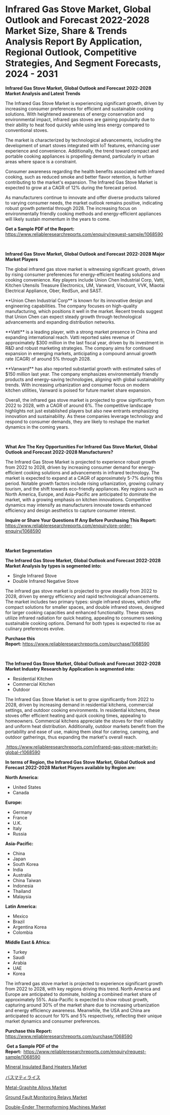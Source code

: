 <p><h1>Infrared Gas Stove Market, Global Outlook and Forecast 2022-2028 Market Size, Share & Trends Analysis Report By Application, Regional Outlook, Competitive Strategies, And Segment Forecasts, 2024 - 2031</h1></p><p><strong>Infrared Gas Stove Market, Global Outlook and Forecast 2022-2028 Market Analysis and Latest Trends</strong></p>
<p><p>The Infrared Gas Stove Market is experiencing significant growth, driven by increasing consumer preferences for efficient and sustainable cooking solutions. With heightened awareness of energy conservation and environmental impact, infrared gas stoves are gaining popularity due to their ability to heat food quickly while using less energy compared to conventional stoves. </p><p>The market is characterized by technological advancements, including the development of smart stoves integrated with IoT features, enhancing user experience and convenience. Additionally, the trend toward compact and portable cooking appliances is propelling demand, particularly in urban areas where space is a constraint. </p><p>Consumer awareness regarding the health benefits associated with infrared cooking, such as reduced smoke and better flavor retention, is further contributing to the market's expansion. The Infrared Gas Stove Market is expected to grow at a CAGR of 12% during the forecast period. </p><p>As manufacturers continue to innovate and offer diverse products tailored to varying consumer needs, the market outlook remains positive, indicating robust growth potential through 2028. The increasing focus on environmentally friendly cooking methods and energy-efficient appliances will likely sustain momentum in the years to come.</p></p>
<p><strong>Get a Sample PDF of the Report:&nbsp;</strong> <a href="https://www.reliableresearchreports.com/enquiry/request-sample/1068590">https://www.reliableresearchreports.com/enquiry/request-sample/1068590</a></p>
<p>&nbsp;</p>
<p><strong>Infrared Gas Stove Market, Global Outlook and Forecast 2022-2028 Major Market Players</strong></p>
<p><p>The global infrared gas stove market is witnessing significant growth, driven by rising consumer preferences for energy-efficient heating solutions and cooking convenience. Key players include Union Chen Industrial Corp, Vatti, Kitchen Utensils Treasure Electronics, UM, Vanward, Viscount, VVK, Miaotai Electrical Appliance, Ober, RedSun, and SAST.</p><p>**Union Chen Industrial Corp** is known for its innovative design and engineering capabilities. The company focuses on high-quality manufacturing, which positions it well in the market. Recent trends suggest that Union Chen can expect steady growth through technological advancements and expanding distribution networks.</p><p>**Vatti** is a leading player, with a strong market presence in China and expanding international reach. Vatti reported sales revenue of approximately $300 million in the last fiscal year, driven by its investment in R&D and robust marketing strategies. The company aims for continued expansion in emerging markets, anticipating a compound annual growth rate (CAGR) of around 5% through 2028.</p><p>**Vanward** has also reported substantial growth with estimated sales of $150 million last year. The company emphasizes environmentally friendly products and energy-saving technologies, aligning with global sustainability trends. With increasing urbanization and consumer focus on modern kitchen utilities, Vanward is poised for future market share expansion.</p><p>Overall, the infrared gas stove market is projected to grow significantly from 2022 to 2028, with a CAGR of around 6%. The competitive landscape highlights not just established players but also new entrants emphasizing innovation and sustainability. As these companies leverage technology and respond to consumer demands, they are likely to reshape the market dynamics in the coming years.</p></p>
<p>&nbsp;</p>
<p><strong>What Are The Key Opportunities For Infrared Gas Stove Market, Global Outlook and Forecast 2022-2028 Manufacturers?</strong></p>
<p><p>The Infrared Gas Stove Market is projected to experience robust growth from 2022 to 2028, driven by increasing consumer demand for energy-efficient cooking solutions and advancements in infrared technology. The market is expected to expand at a CAGR of approximately 5-7% during this period. Notable growth factors include rising urbanization, growing culinary tourism, and the shift towards eco-friendly appliances. Key regions such as North America, Europe, and Asia-Pacific are anticipated to dominate the market, with a growing emphasis on kitchen innovations. Competitive dynamics may intensify as manufacturers innovate towards enhanced efficiency and design aesthetics to capture consumer interest.</p></p>
<p><strong>Inquire or Share Your Questions If Any Before Purchasing This Report:</strong> <a href="https://www.reliableresearchreports.com/enquiry/pre-order-enquiry/1068590">https://www.reliableresearchreports.com/enquiry/pre-order-enquiry/1068590</a></p>
<p>&nbsp;</p>
<p><strong>Market Segmentation</strong></p>
<p><strong>The Infrared Gas Stove Market, Global Outlook and Forecast 2022-2028 Market Analysis by types is segmented into:</strong></p>
<p><ul><li>Single Infrared Stove</li><li>Double Infrared Negative Stove</li></ul></p>
<p><p>The infrared gas stove market is projected to grow steadily from 2022 to 2028, driven by energy efficiency and rapid technological advancements. The market includes two primary types: single infrared stoves, which offer compact solutions for smaller spaces, and double infrared stoves, designed for larger cooking capacities and enhanced functionality. These stoves utilize infrared radiation for quick heating, appealing to consumers seeking sustainable cooking options. Demand for both types is expected to rise as culinary preferences evolve.</p></p>
<p><strong>Purchase this Report:&nbsp;</strong><a href="https://www.reliableresearchreports.com/purchase/1068590">https://www.reliableresearchreports.com/purchase/1068590</a></p>
<p>&nbsp;</p>
<p><strong>The Infrared Gas Stove Market, Global Outlook and Forecast 2022-2028 Market Industry Research by Application is segmented into:</strong></p>
<p><ul><li>Residential Kitchen</li><li>Commercial Kitchen</li><li>Outdoor</li></ul></p>
<p><p>The Infrared Gas Stove Market is set to grow significantly from 2022 to 2028, driven by increasing demand in residential kitchens, commercial settings, and outdoor cooking environments. In residential kitchens, these stoves offer efficient heating and quick cooking times, appealing to homeowners. Commercial kitchens appreciate the stoves for their reliability and uniform heat distribution. Additionally, outdoor markets benefit from the portability and ease of use, making them ideal for catering, camping, and outdoor gatherings, thus expanding the market's overall reach.</p></p>
<p><a href="https://www.reliableresearchreports.com/infrared-gas-stove-market-in-global-r1068590">&nbsp;https://www.reliableresearchreports.com/infrared-gas-stove-market-in-global-r1068590</a></p>
<p><strong>In terms of Region, the Infrared Gas Stove Market, Global Outlook and Forecast 2022-2028 Market Players available by Region are:</strong></p>
<p>
    <p> <strong> North America: </strong>
        <ul>
            <li>United States</li>
            <li>Canada</li>
        </ul>
        </p> 
    <p> <strong> Europe: </strong>
        <ul>
            <li>Germany</li>
            <li>France</li>
            <li>U.K.</li>
            <li>Italy</li>
            <li>Russia</li>
        </ul>
        </p> 
    <p> <strong> Asia-Pacific: </strong>
        <ul>
            <li>China</li>
            <li>Japan</li>
            <li>South Korea</li>
            <li>India</li>
            <li>Australia</li>
            <li>China Taiwan</li>
            <li>Indonesia</li>
            <li>Thailand</li>
            <li>Malaysia</li>
        </ul>
        </p> 
    <p> <strong> Latin America: </strong>
        <ul>
            <li>Mexico</li>
            <li>Brazil</li>
            <li>Argentina Korea</li>
            <li>Colombia</li>
        </ul>
        </p> 
    <p> <strong> Middle East & Africa: </strong>
        <ul>
            <li>Turkey</li>
            <li>Saudi</li>
            <li>Arabia</li>
            <li>UAE</li>
            <li>Korea</li>
        </ul>
    </p>
    </p>
<p><p>The infrared gas stove market is projected to experience significant growth from 2022 to 2028, with key regions driving this trend. North America and Europe are anticipated to dominate, holding a combined market share of approximately 55%. Asia-Pacific is expected to show robust growth, capturing around 30% of the market share due to increasing urbanization and energy efficiency awareness. Meanwhile, the USA and China are anticipated to account for 10% and 5% respectively, reflecting their unique market dynamics and consumer preferences.</p></p>
<p><strong>Purchase this Report: </strong><a href="https://www.reliableresearchreports.com/purchase/1068590">https://www.reliableresearchreports.com/purchase/1068590</a></p>
<p>&nbsp;<strong>Get a Sample PDF of the Report:&nbsp;&nbsp;</strong><a href="https://www.reliableresearchreports.com/enquiry/request-sample/1068590">https://www.reliableresearchreports.com/enquiry/request-sample/1068590</a></p>
<p><strong></strong></p>
<p><p><a href="https://www.linkedin.com/pulse/mineral-insulated-band-heaters-market-industry-trends-forecast-m2nic?trackingId=hlfYz9lTScKhM7AL69n6iA%3D%3D">Mineral Insulated Band Heaters Market</a></p><p><a href="https://medium.com/@vivakuvalis2005/%E6%88%90%E9%95%B7%E6%BD%9C%E5%9C%A8%E8%83%BD%E5%8A%9B%E3%81%AE%E8%A7%A3%E6%94%BE-2024%E5%B9%B4%E3%81%8B%E3%82%892031%E5%B9%B4%E3%81%BE%E3%81%A7%E3%81%AE%E4%BA%88%E6%B8%AC%E3%81%AB%E9%96%A2%E3%81%99%E3%82%8B%E3%83%90%E3%82%B9%E3%83%9E%E3%83%86%E3%82%A3%E3%83%A9%E3%82%A4%E3%82%B9%E5%B8%82%E5%A0%B4%E3%81%AE%E6%88%A6%E7%95%A5%E7%9A%84%E5%88%86%E6%9E%90-4d4772186f78">バスマティライス</a></p><p><a href="https://medium.com/@kartik.reportprime/emerging-trends-in-metal-graphite-alloys-market-global-outlook-and-future-prospects-from-2024-00733d2174ad">Metal-Graphite Alloys Market</a></p><p><a href="https://medium.com/@garyshaw626/evaluating-global-ground-fault-monitoring-relays-market-trends-and-growth-opportunities-by-region-09c7751477fb">Ground Fault Monitoring Relays Market</a></p><p><a href="https://issuu.com/reportprime-2/docs/double-ender-thermoforming-machines_b110c2c9b5b7d9">Double-Ender Thermoforming Machines Market</a></p></p>